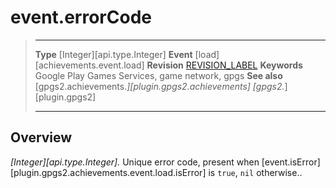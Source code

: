 # event.errorCode

> --------------------- ------------------------------------------------------------------------------------------
> __Type__              [Integer][api.type.Integer]
> __Event__             [load][achievements.event.load]
> __Revision__          [REVISION_LABEL](REVISION_URL)
> __Keywords__          Google Play Games Services, game network, gpgs
> __See also__          [gpgs2.achievements.*][plugin.gpgs2.achievements]
>                       [gpgs2.*][plugin.gpgs2]
> --------------------- ------------------------------------------------------------------------------------------

## Overview

_[Integer][api.type.Integer]._ Unique error code, present when [event.isError][plugin.gpgs2.achievements.event.load.isError] is `true`, `nil` otherwise..